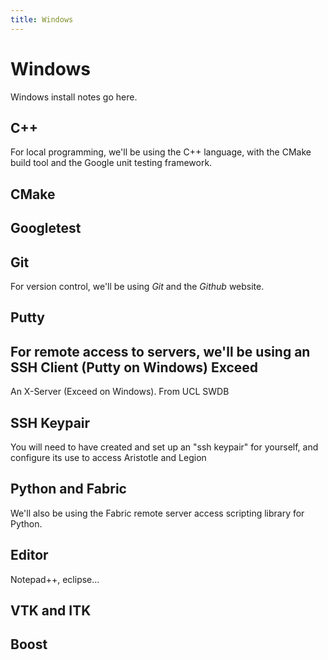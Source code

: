 ```yaml
---
title: Windows
---
```


Windows
=======

Windows install notes go here.

C++
----

For local programming, we'll be using the C++ language, with the CMake build tool and the Google unit testing framework.

CMake
-----

Googletest
----------

Git
----

For version control, we'll be using *Git* and the *Github* website.

Putty
-----

For remote access to servers, we'll be using an SSH Client (Putty on Windows)
Exceed
------

An X-Server (Exceed on Windows).
From UCL SWDB

SSH Keypair
-----------

You will need to have created and set up an "ssh keypair" for yourself, and configure its use to access Aristotle and Legion

Python and Fabric
-----------------

We'll also be using the Fabric remote server access scripting library for Python.

Editor
------

Notepad++, eclipse...

VTK and ITK
-----------

Boost
----
